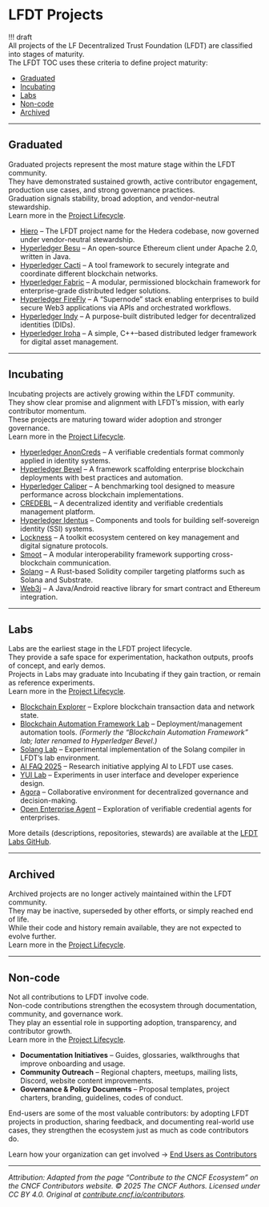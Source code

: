 [//]: # (SPDX-License-Identifier: CC-BY-4.0)

# LFDT Projects

!!! draft<br>
    All projects of the LF Decentralized Trust Foundation (LFDT) are classified into stages of maturity.  
    The LFDT TOC uses these criteria to define project maturity:

- [Graduated](#graduated)
- [Incubating](#incubating)
- [Labs](#labs)
- [Non-code](#non-code)
- [Archived](#archived)

---

## Graduated

Graduated projects represent the most mature stage within the LFDT community.  
They have demonstrated sustained growth, active contributor engagement, production use cases, and strong governance practices.  
Graduation signals stability, broad adoption, and vendor-neutral stewardship.  
Learn more in the [Project Lifecycle](https://lf-decentralized-trust.github.io/governance/governing-documents/project-lifecycle/?h=lifecycle).

- [Hiero](https://hiero.org) – The LFDT project name for the Hedera codebase, now governed under vendor-neutral stewardship.
- [Hyperledger Besu](https://besu.hyperledger.org/) – An open-source Ethereum client under Apache 2.0, written in Java.
- [Hyperledger Cacti](https://hyperledger-cacti.github.io/cacti/) – A tool framework to securely integrate and coordinate different blockchain networks.
- [Hyperledger Fabric](https://hyperledger-fabric.readthedocs.io/) – A modular, permissioned blockchain framework for enterprise-grade distributed ledger solutions.
- [Hyperledger FireFly](https://hyperledger.github.io/firefly/) – A “Supernode” stack enabling enterprises to build secure Web3 applications via APIs and orchestrated workflows.
- [Hyperledger Indy](https://lf-hyperledger.atlassian.net/wiki/display/indy) – A purpose-built distributed ledger for decentralized identities (DIDs).
- [Hyperledger Iroha](https://iroha.readthedocs.io/) – A simple, C++–based distributed ledger framework for digital asset management.

---

## Incubating

Incubating projects are actively growing within the LFDT community.  
They show clear promise and alignment with LFDT’s mission, with early contributor momentum.  
These projects are maturing toward wider adoption and stronger governance.  
Learn more in the [Project Lifecycle](https://lf-decentralized-trust.github.io/governance/governing-documents/project-lifecycle/?h=lifecycle).

- [Hyperledger AnonCreds](https://github.com/hyperledger/anoncreds) – A verifiable credentials format commonly applied in identity systems.
- [Hyperledger Bevel](https://github.com/hyperledger-bevel/bevel) – A framework scaffolding enterprise blockchain deployments with best practices and automation.
- [Hyperledger Caliper](https://hyperledger-caliper.github.io/caliper/) – A benchmarking tool designed to measure performance across blockchain implementations.
- [CREDEBL](https://docs.credebl.id/) – A decentralized identity and verifiable credentials management platform.
- [Hyperledger Identus](https://hyperledger-identus.github.io/docs/) – Components and tools for building self-sovereign identity (SSI) systems.
- [Lockness](https://www.lfdecentralizedtrust.org/projects/lockness) – A toolkit ecosystem centered on key management and digital signature protocols.
- [Smoot](https://www.lfdecentralizedtrust.org/projects/smoot) – A modular interoperability framework supporting cross-blockchain communication.
- [Solang](https://solang.readthedocs.io/) – A Rust-based Solidity compiler targeting platforms such as Solana and Substrate.
- [Web3j](https://github.com/web3j/web3j) – A Java/Android reactive library for smart contract and Ethereum integration.

---

## Labs

Labs are the earliest stage in the LFDT project lifecycle.  
They provide a safe space for experimentation, hackathon outputs, proofs of concept, and early demos.  
Projects in Labs may graduate into Incubating if they gain traction, or remain as reference experiments.  
Learn more in the [Project Lifecycle](https://lf-decentralized-trust.github.io/governance/governing-documents/project-lifecycle/?h=lifecycle).

- [Blockchain Explorer](https://github.com/hyperledger-labs/blockchain-explorer/blob/main/README.md) – Explore blockchain transaction data and network state.
- [Blockchain Automation Framework Lab](https://github.com/hyperledger-bevel/bevel/blob/main/README.md) – Deployment/management automation tools. *(Formerly the “Blockchain Automation Framework” lab; later renamed to Hyperledger Bevel.)*
- [Solang Lab](https://github.com/hyperledger/solang/blob/main/README.md) – Experimental implementation of the Solang compiler in LFDT’s lab environment.
- [AI FAQ 2025](https://github.com/hyperledger-labs/aifaq/blob/main/README.md) – Research initiative applying AI to LFDT use cases.
- [YUI Lab](https://github.com/hyperledger-labs/yui-docs/blob/main/README.md) – Experiments in user interface and developer experience design.
- [Agora](https://github.com/LF-Decentralized-Trust-labs/agora-key-share-proofs/blob/main/README.md) – Collaborative environment for decentralized governance and decision-making.
- [Open Enterprise Agent](https://github.com/hyperledger-labs/open-enterprise-agent/blob/main/README.md) – Exploration of verifiable credential agents for enterprises.

More details (descriptions, repositories, stewards) are available at the [LFDT Labs GitHub](https://lf-decentralized-trust-labs.github.io/).

---

## Archived

Archived projects are no longer actively maintained within the LFDT community.  
They may be inactive, superseded by other efforts, or simply reached end of life.  
While their code and history remain available, they are not expected to evolve further.  
Learn more in the [Project Lifecycle](https://lf-decentralized-trust.github.io/governance/governing-documents/project-lifecycle/?h=lifecycle).

---

## Non-code

Not all contributions to LFDT involve code.  
Non-code contributions strengthen the ecosystem through documentation, community, and governance work.  
They play an essential role in supporting adoption, transparency, and contributor growth.  
Learn more in the [Project Lifecycle](https://lf-decentralized-trust.github.io/governance/governing-documents/project-lifecycle/?h=lifecycle).

- **Documentation Initiatives** – Guides, glossaries, walkthroughs that improve onboarding and usage.
- **Community Outreach** – Regional chapters, meetups, mailing lists, Discord, website content improvements.
- **Governance & Policy Documents** – Proposal templates, project charters, branding, guidelines, codes of conduct.


End-users are some of the most valuable contributors: by adopting LFDT projects in production, sharing feedback, and documenting real-world use cases, they strengthen the ecosystem just as much as code contributors do.  

Learn how your organization can get involved → [End Users as Contributors](./end-users.md)

---

_Attribution: Adapted from the page “Contribute to the CNCF Ecosystem” on the CNCF Contributors website. © 2025 The CNCF Authors. Licensed under CC BY 4.0. Original at [contribute.cncf.io/contributors](https://contribute.cncf.io/contributors/)._
